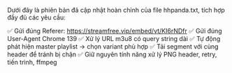 Dưới đây là phiên bản đã cập nhật hoàn chỉnh của file hhpanda.txt, tích hợp đầy đủ các yêu cầu:

✅ Gửi đúng Referer: https://streamfree.vip/embed/vt/KI6rNDfr
✅ Gửi đúng User-Agent Chrome 139
✅ Xử lý URL m3u8 có query string dài
✅ Tự động phát hiện master playlist → chọn variant phù hợp
✅ Tải segment với cùng header để tránh bị chặn
✅ Giữ nguyên tính năng xử lý PNG header, retry, tiến trình, ffmpeg
